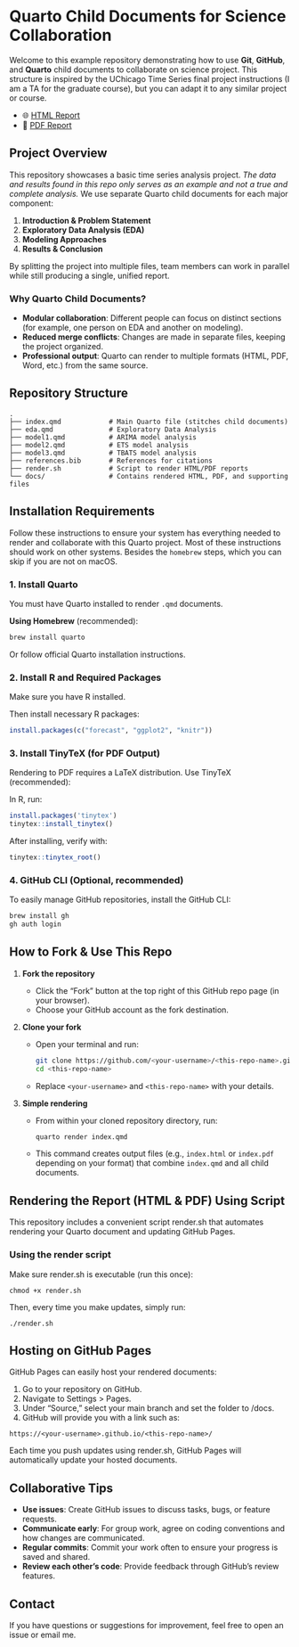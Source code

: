 # Quarto Child Documents for Science Collaboration

Welcome to this example repository demonstrating how to use **Git**, **GitHub**, and **Quarto** child documents to collaborate on science project. This structure is inspired by the UChicago Time Series final project instructions (I am a TA for the graduate course), but you can adapt it to any similar project or course. 
- 🌐 [HTML Report](https://GoldbergData.github.io/quarto-tutorial-child-documents/)
- 📄 [PDF Report](https://GoldbergData.github.io/quarto-tutorial-child-documents/index.pdf)

## Project Overview

This repository showcases a basic time series analysis project. *The data and results found in this repo only serves as an example and not a true and complete analysis.* We use separate Quarto child documents for each major component:

1. **Introduction & Problem Statement**
2. **Exploratory Data Analysis (EDA)**
3. **Modeling Approaches**
4. **Results & Conclusion**

By splitting the project into multiple files, team members can work in parallel while still producing a single, unified report.

### Why Quarto Child Documents?

- **Modular collaboration**: Different people can focus on distinct sections (for example, one person on EDA and another on modeling).
- **Reduced merge conflicts**: Changes are made in separate files, keeping the project organized.
- **Professional output**: Quarto can render to multiple formats (HTML, PDF, Word, etc.) from the same source.

## Repository Structure

```text
.
├── index.qmd            # Main Quarto file (stitches child documents)
├── eda.qmd              # Exploratory Data Analysis
├── model1.qmd           # ARIMA model analysis
├── model2.qmd           # ETS model analysis
├── model3.qmd           # TBATS model analysis
├── references.bib       # References for citations
├── render.sh            # Script to render HTML/PDF reports
└── docs/                # Contains rendered HTML, PDF, and supporting files
```

## Installation Requirements

Follow these instructions to ensure your system has everything needed to render and collaborate with this Quarto project. Most of these instructions should work on other systems. Besides the `homebrew` steps, which you can skip if you are not on macOS.

### 1. Install Quarto

You must have Quarto installed to render `.qmd` documents.

**Using Homebrew** (recommended):

```bash
brew install quarto
```

Or follow official Quarto installation instructions.

### 2. Install R and Required Packages

Make sure you have R installed.

Then install necessary R packages:

```r
install.packages(c("forecast", "ggplot2", "knitr"))
```

### 3. Install TinyTeX (for PDF Output)

Rendering to PDF requires a LaTeX distribution. Use TinyTeX (recommended):

In R, run:
```r
install.packages('tinytex')
tinytex::install_tinytex()
```

After installing, verify with:
```r
tinytex::tinytex_root()
```

### 4. GitHub CLI (Optional, recommended)
To easily manage GitHub repositories, install the GitHub CLI:

```bash
brew install gh
gh auth login
```

## How to Fork & Use This Repo

1. **Fork the repository**  
   - Click the “Fork” button at the top right of this GitHub repo page (in your browser).
   - Choose your GitHub account as the fork destination.

2. **Clone your fork**  
   - Open your terminal and run:
     ```bash
     git clone https://github.com/<your-username>/<this-repo-name>.git
     cd <this-repo-name>
     ```
   - Replace `<your-username>` and `<this-repo-name>` with your details.

3. **Simple rendering**  
   - From within your cloned repository directory, run:
     ```bash
     quarto render index.qmd
     ```
   - This command creates output files (e.g., `index.html` or `index.pdf` depending on your format) that combine `index.qmd` and all child documents.

## Rendering the Report (HTML & PDF) Using Script

This repository includes a convenient script render.sh that automates rendering your Quarto document and updating GitHub Pages.

### Using the render script

Make sure render.sh is executable (run this once):
```
chmod +x render.sh
```

Then, every time you make updates, simply run:
```
./render.sh
```

## Hosting on GitHub Pages

GitHub Pages can easily host your rendered documents:
1.	Go to your repository on GitHub.
2.	Navigate to Settings > Pages.
3.	Under “Source,” select your main branch and set the folder to /docs.
4.	GitHub will provide you with a link such as:

```
https://<your-username>.github.io/<this-repo-name>/
```

Each time you push updates using render.sh, GitHub Pages will automatically update your hosted documents.

## Collaborative Tips

- **Use issues**: Create GitHub issues to discuss tasks, bugs, or feature requests.
- **Communicate early**: For group work, agree on coding conventions and how changes are communicated.
- **Regular commits**: Commit your work often to ensure your progress is saved and shared.
- **Review each other’s code**: Provide feedback through GitHub’s review features.

## Contact

If you have questions or suggestions for improvement, feel free to open an issue or email me.